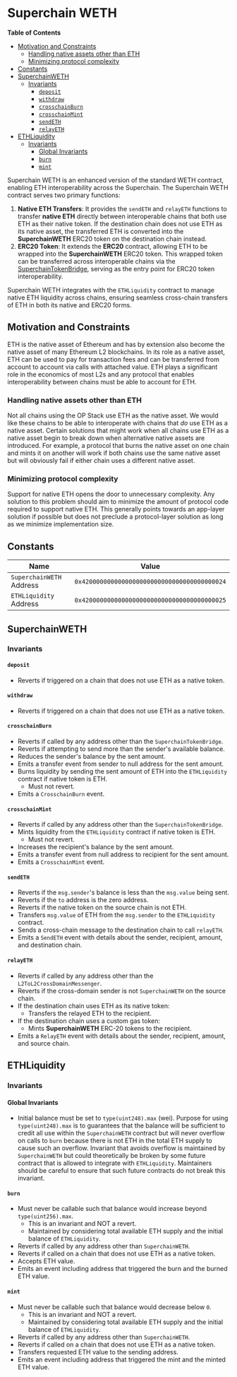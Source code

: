 # Superchain WETH

<!-- START doctoc generated TOC please keep comment here to allow auto update -->
<!-- DON'T EDIT THIS SECTION, INSTEAD RE-RUN doctoc TO UPDATE -->
**Table of Contents**

- [Motivation and Constraints](#motivation-and-constraints)
  - [Handling native assets other than ETH](#handling-native-assets-other-than-eth)
  - [Minimizing protocol complexity](#minimizing-protocol-complexity)
- [Constants](#constants)
- [SuperchainWETH](#superchainweth)
  - [Invariants](#invariants)
    - [`deposit`](#deposit)
    - [`withdraw`](#withdraw)
    - [`crosschainBurn`](#crosschainburn)
    - [`crosschainMint`](#crosschainmint)
    - [`sendETH`](#sendeth)
    - [`relayETH`](#relayeth)
- [ETHLiquidity](#ethliquidity)
  - [Invariants](#invariants-1)
    - [Global Invariants](#global-invariants)
    - [`burn`](#burn)
    - [`mint`](#mint)

<!-- END doctoc generated TOC please keep comment here to allow auto update -->

Superchain WETH is an enhanced version of the standard WETH contract, enabling ETH interoperability across the
Superchain. The Superchain WETH contract serves two primary functions:

1. **Native ETH Transfers**: It provides the `sendETH` and `relayETH` functions to transfer **native ETH** directly
between interoperable chains that both use ETH as their native token. If the destination chain does not use ETH as
its native asset, the transferred ETH is converted into the **SuperchainWETH** ERC20 token on the destination chain
instead.
2. **ERC20 Token**: It extends the **ERC20** contract, allowing ETH to be wrapped into the **SuperchainWETH** ERC20
token. This wrapped token can be transferred across interoperable chains via the
[SuperchainTokenBridge](./predeploys.md#superchainerc20bridge), serving as the entry point for ERC20 token
interoperability.

Superchain WETH integrates with the `ETHLiquidity` contract to manage native ETH liquidity across chains, ensuring
seamless cross-chain transfers of ETH in both its native and ERC20 forms.

## Motivation and Constraints

ETH is the native asset of Ethereum and has by extension also become the native asset of many Ethereum L2 blockchains.
In its role as a native asset, ETH can be used to pay for transaction fees and can be transferred from account to
account via calls with attached value. ETH plays a significant role in the economics of most L2s and any protocol that
enables interoperability between chains must be able to account for ETH.

### Handling native assets other than ETH

Not all chains using the OP Stack use ETH as the native asset. We would like these chains to be able to interoperate
with chains that *do* use ETH as a native asset. Certain solutions that might work when all chains use ETH as a native
asset begin to break down when alternative native assets are introduced. For example, a protocol that burns the native
asset on one chain and mints it on another will work if both chains use the same native asset but will obviously fail if
either chain uses a different native asset.

### Minimizing protocol complexity

Support for native ETH opens the door to unnecessary complexity. Any solution to this problem should aim to minimize the
amount of protocol code required to support native ETH. This generally points towards an app-layer solution if possible
but does not preclude a protocol-layer solution as long as we minimize implementation size.

## Constants

| Name                     | Value                                        |
| ------------------------ | -------------------------------------------- |
| `SuperchainWETH` Address | `0x4200000000000000000000000000000000000024` |
| `ETHLiquidity` Address   | `0x4200000000000000000000000000000000000025` |

## SuperchainWETH

### Invariants

#### `deposit`

- Reverts if triggered on a chain that does not use ETH as a native token.

#### `withdraw`

- Reverts if triggered on a chain that does not use ETH as a native token.

#### `crosschainBurn`

- Reverts if called by any address other than the `SuperchainTokenBridge`.
- Reverts if attempting to send more than the sender's available balance.
- Reduces the sender's balance by the sent amount.
- Emits a transfer event from sender to null address for the sent amount.
- Burns liquidity by sending the sent amount of ETH into the `ETHLiquidity` contract if native token is ETH.
  - Must not revert.
- Emits a `CrosschainBurn` event.

#### `crosschainMint`

- Reverts if called by any address other than the `SuperchainTokenBridge`.
- Mints liquidity from the `ETHLiquidity` contract if native token is ETH.
  - Must not revert.
- Increases the recipient's balance by the sent amount.
- Emits a transfer event from null address to recipient for the sent amount.
- Emits a `CrosschainMint` event.

#### `sendETH`

- Reverts if the `msg.sender`'s balance is less than the `msg.value` being sent.
- Reverts if the `to` address is the zero address.
- Reverts if the native token on the source chain is not ETH.
- Transfers `msg.value` of ETH from the `msg.sender` to the `ETHLiquidity` contract.
- Sends a cross-chain message to the destination chain to call `relayETH`.
- Emits a `SendETH` event with details about the sender, recipient, amount, and destination chain.

#### `relayETH`

- Reverts if called by any address other than the `L2ToL2CrossDomainMessenger`.
- Reverts if the cross-domain sender is not `SuperchainWETH` on the source chain.
- If the destination chain uses ETH as its native token:
  - Transfers the relayed ETH to the recipient.
- If the destination chain uses a custom gas token:
  - Mints **SuperchainWETH** ERC-20 tokens to the recipient.
- Emits a `RelayETH` event with details about the sender, recipient, amount, and source chain.

## ETHLiquidity

### Invariants

#### Global Invariants

- Initial balance must be set to `type(uint248).max` (wei). Purpose for using `type(uint248).max` is to guarantees that
the balance will be sufficient to credit all use within the `SuperchainWETH` contract but will never overflow on calls
to `burn` because there is not ETH in the total ETH supply to cause such an overflow. Invariant that avoids overflow is
maintained by  `SuperchainWETH` but could theoretically be broken by some future contract that is allowed to integrate
with `ETHLiquidity`. Maintainers should be careful to ensure that such future contracts do not break this invariant.

#### `burn`

- Must never be callable such that balance would increase beyond `type(uint256).max`.
  - This is an invariant and NOT a revert.
  - Maintained by considering total available ETH supply and the initial balance of `ETHLiquidity`.
- Reverts if called by any address other than `SuperchainWETH`.
- Reverts if called on a chain that does not use ETH as a native token.
- Accepts ETH value.
- Emits an event including address that triggered the burn and the burned ETH value.

#### `mint`

- Must never be callable such that balance would decrease below `0`.
  - This is an invariant and NOT a revert.
  - Maintained by considering total available ETH supply and the initial balance of `ETHLiquidity`.
- Reverts if called by any address other than `SuperchainWETH`.
- Reverts if called on a chain that does not use ETH as a native token.
- Transfers requested ETH value to the sending address.
- Emits an event including address that triggered the mint and the minted ETH value.
